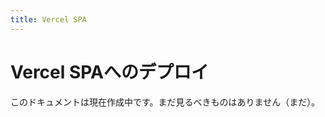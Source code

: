 ```yaml
---
title: Vercel SPA
---
```


# Vercel SPAへのデプロイ

<docs-warning>
  このドキュメントは現在作成中です。まだ見るべきものはありません（まだ）。
</docs-warning> 

